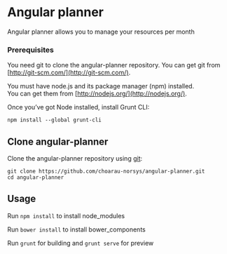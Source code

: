 # Angular planner
Angular planner allows you to manage your resources per month

### Prerequisites

You need git to clone the angular-planner repository. You can get git from
[http://git-scm.com/](http://git-scm.com/).

You must have node.js and its package manager (npm) installed.  
You can get them from [http://nodejs.org/](http://nodejs.org/).

Once you’ve got Node installed, install Grunt CLI:
```
npm install --global grunt-cli
```

## Clone angular-planner
Clone the angular-planner repository using [git](http://git-scm.com/):

```
git clone https://github.com/choarau-norsys/angular-planner.git
cd angular-planner
```

## Usage
Run `npm install` to install node_modules

Run `bower install` to install bower_components

Run `grunt` for building and `grunt serve` for preview
